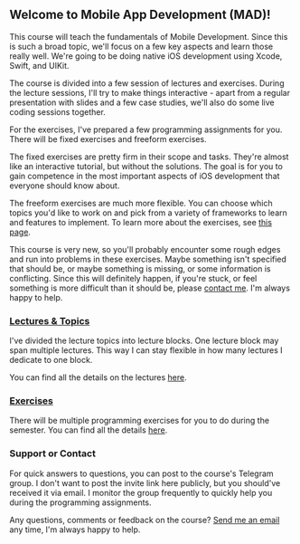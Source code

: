## Welcome to Mobile App Development (MAD)!

This course will teach the fundamentals of Mobile Development. Since this is such a broad topic, we'll focus on a few key aspects and learn those really well. We're going to be doing native iOS development using Xcode, Swift, and UIKit.

The course is divided into a few session of lectures and exercises. During the lecture sessions, I'll try to make things interactive - apart from a regular presentation with slides and a few case studies, we'll also do some live coding sessions together.

For the exercises, I've prepared a few programming assignments for you. There will be fixed exercises and freeform exercises. 

The fixed exercises are pretty firm in their scope and tasks. They're almost like an interactive tutorial, but without the solutions. The goal is for you to gain competence in the most important aspects of iOS development that everyone should know about.

The freeform exercises are much more flexible. You can choose which topics you'd like to work on and pick from a variety of frameworks to learn and features to implement. To learn more about the exercises, see [this page](exercises).

This course is very new, so you'll probably encounter some rough edges and run into problems in these exercises. Maybe something isn't specified that should be, or maybe something is missing, or some information is conflicting. Since this will definitely happen, if you're stuck, or feel something is more difficult than it should be, please [contact me](../README.md/#support-or-contact). I'm always happy to help.

### [Lectures & Topics](lectures)

I've divided the lecture topics into lecture blocks. One lecture block may span multiple lectures. This way I can stay flexible in how many lectures I dedicate to one block.

You can find all the details on the lectures [here](lectures).

### [Exercises](exercises)

There will be multiple programming exercises for you to do during the semester. You can find all the details [here](exercises).

### Support or Contact

For quick answers to questions, you can post to the course's Telegram group. I don't want to post the invite link here publicly, but you should've received it via email. I monitor the group frequently to quickly help you during the programming assignments.

Any questions, comments or feedback on the course? [Send me an email](mailto:&#97;&#108;&#101;&#120;&#97;&#110;&#100;&#101;&#114;&#46;&#118;&#111;&#110;&#46;&#102;&#114;&#97;&#110;&#113;&#117;&#101;&#64;&#101;&#100;&#117;&#46;&#102;&#104;&#45;&#99;&#97;&#109;&#112;&#117;&#115;&#119;&#105;&#101;&#110;&#46;&#97;&#99;&#46;&#97;&#116;) any time, I'm always happy to help. 
